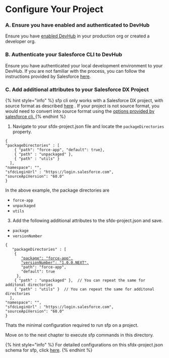 # Configure Your Project

### A. Ensure you have enabled and authenticated to DevHub

Ensure you have [enabled DevHub](setup-salesforce-org.md) in your  production org or created a developer org.

### B. Authenticate your Salesforce CLI to DevHub

Ensure you have authenticated your local development environment to your DevHub.  If you are not familiar with the process, you can follow the instructions provided by Salesforce [here](https://trailhead.salesforce.com/content/learn/projects/quick-start-salesforce-dx/set-up-your-salesforce-dx-environment).

### C. Add additional attributes to your Salesforce DX Project 

{% hint style="info" %}
sfp cli only works with a Salesforce DX project, with source format as described [here](https://developer.salesforce.com/docs/atlas.en-us.sfdx\_dev.meta/sfdx\_dev/sfdx\_dev\_source\_file\_format.htm) . If your project is not source format, you would need to convert into source format using the [options provided by salesforce cli. ](https://developer.salesforce.com/docs/atlas.en-us.sfdx\_dev.meta/sfdx\_dev/sfdx\_dev\_ws\_create\_from\_existing.htm)
{% endhint %}

1. Navigate to your sfdx-project.json file and locate the `packageDirectories` property. &#x20;

```
{ 
"packageDirectories" : [ 
    { "path": "force-app", "default": true}, 
    { "path" : "unpackaged" }, 
    { "path" : "utils" } 
  ],
"namespace": "", 
"sfdcLoginUrl" : "https://login.salesforce.com", 
"sourceApiVersion": "60.0"
}
```

In the above example, the package directories are

* `force-app`
* `unpackaged`
* `utils`&#x20;

3. Add the following additional attributes to the sfdx-project.json and save.

* `package`
* `versionNumber`

<pre class="language-jsonp"><code class="lang-jsonp">{
   "packageDirectories" : [ 
    {
       <a data-footnote-ref href="#user-content-fn-1">"package": "force-app",</a>
       <a data-footnote-ref href="#user-content-fn-2">"versionNumber": "1.0.0.NEXT",</a>
       "path": "force-app",
       "default": true
     }, 
    { "path" : "unpackaged" },  // You can repeat the same for additonal directories
    { "path" : "utils" }  // You can repeat the same for additonal directories
  ],
"namespace": "", 
"sfdcLoginUrl" : "https://login.salesforce.com", 
"sourceApiVersion": "60.0"
}
</code></pre>

Thats the minimal configuration required to run sfp on a project.

Move on to the next chapter to execute sfp commands in this directory. &#x20;

{% hint style="info" %}
For detailed configurations on this sfdx-project.json schema for sfp, click [here](https://github.com/flxbl-io/sfp/blob/main/packages/sfp-cli/resources/schemas/sfdx-project.schema.json).
{% endhint %}

[^1]: Add an additional package attribute

[^2]: Add an additional versionNumber attribute

